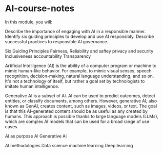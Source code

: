 # AI-course-notes

In this module, you will:

Describe the importance of engaging with AI in a responsible manner.
Identify six guiding principles to develop and use AI responsibly.
Describe successful practices to responsible AI governance.


Six Guiding Principles 
Fairness,
Reliability and saftey
privacy and security
Inclusiveness
accountability
Transparency

Artificial Intelligence (AI) is the ability of a computer program or machine to mimic human-like behavior. 
For example, to mimic visual senses, speech recognition, decision-making, natural language understanding, and so on. 
It's not a technology of itself, but rather a goal set by technologists to imitate human intelligence.


Generative AI is a subset of AI. AI can be used to predict outcomes, detect entities, or classify documents, among others. 
However, generative AI, also known as GenAI, creates content, such as images, videos, or text. 
The goal is that this AI-generated content should be as useful as any created by humans. 
This approach is possible thanks to large language models (LLMs), which are complex AI models that can be used for a broad range of use cases.


AI as purpose
AI 
Generative AI

AI methodologies
Data science
machine learning
Deep learning
